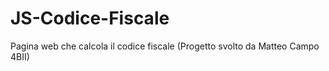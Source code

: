 # JS-Codice-Fiscale
Pagina web che calcola il codice fiscale (Progetto svolto da Matteo Campo 4BII)
